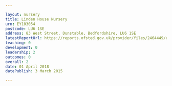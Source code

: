 ```yaml
---

layout: nursery
title: Linden House Nursery
urn: EY103054
postcode: LU6 1SE
address: 83 West Street, Dunstable, Bedfordshire, LU6 1SE
latestReportUrl: https://reports.ofsted.gov.uk/provider/files/2464449/urn/EY103054.pdf
teaching: 0
development: 0
leadership: 2
outcomes: 0
overall: 2
date: 01 April 2018 
datePublish: 3 March 2015

---
```

